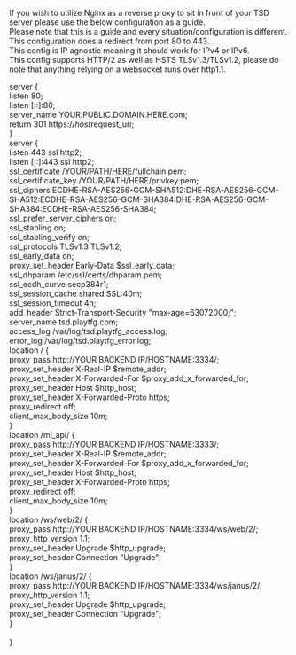 If you wish to utilize Nginx as a reverse proxy to sit in front of your TSD server please use the below configuration as a guide.<br>
Please note that this is a guide and every situation/configuration is different. <br>
This configuration does a redirect from port 80 to 443.<br>
This config is IP agnostic meaning it should work for IPv4 or IPv6.<br>
This config supports HTTP/2 as well as HSTS TLSv1.3/TLSv1.2, please do note that anything relying on a websocket runs over http1.1.<br>

server {<br>
  listen 80;<br>
  listen [::]:80;<br>
  server_name YOUR.PUBLIC.DOMAIN.HERE.com;<br>
  return 301 https://$host$request_uri;<br>
}<br>
server {<br>
  listen 443 ssl http2;<br>
  listen [::]:443 ssl http2;<br>
  ssl_certificate /YOUR/PATH/HERE/fullchain.pem;<br>
  ssl_certificate_key /YOUR/PATH/HERE/privkey.pem;<br>
  ssl_ciphers ECDHE-RSA-AES256-GCM-SHA512:DHE-RSA-AES256-GCM-SHA512:ECDHE-RSA-AES256-GCM-SHA384:DHE-RSA-AES256-GCM-SHA384:ECDHE-RSA-AES256-SHA384;<br>
  ssl_prefer_server_ciphers on;<br>
  ssl_stapling on;<br>
  ssl_stapling_verify on;<br>
  ssl_protocols TLSv1.3 TLSv1.2;<br>
  ssl_early_data on;<br>
  proxy_set_header Early-Data $ssl_early_data;<br>
  ssl_dhparam /etc/ssl/certs/dhparam.pem;<br>
  ssl_ecdh_curve secp384r1;<br>
  ssl_session_cache shared:SSL:40m;<br>
  ssl_session_timeout 4h;<br>
  add_header Strict-Transport-Security "max-age=63072000;";<br>
  server_name tsd.playtfg.com;<br>
  access_log /var/log/tsd.playtfg_access.log;<br>
  error_log /var/log/tsd.playtfg_error.log;<br>
  location / {<br>
    proxy_pass http://YOUR BACKEND IP/HOSTNAME:3334/;<br>
    proxy_set_header X-Real-IP $remote_addr;<br>
    proxy_set_header X-Forwarded-For $proxy_add_x_forwarded_for;<br>
    proxy_set_header Host $http_host;<br>
    proxy_set_header X-Forwarded-Proto https;<br>
    proxy_redirect off;<br>
    client_max_body_size 10m;<br>
  }<br>
 location /ml_api/ {<br>
    proxy_pass http://YOUR BACKEND IP/HOSTNAME:3333/;<br>
    proxy_set_header X-Real-IP $remote_addr;<br>
    proxy_set_header X-Forwarded-For $proxy_add_x_forwarded_for;<br>
    proxy_set_header Host $http_host;<br>
    proxy_set_header X-Forwarded-Proto https;<br>
    proxy_redirect off;<br>
    client_max_body_size 10m;<br>
  }<br>
 location /ws/web/2/ {<br>
    proxy_pass http://YOUR BACKEND IP/HOSTNAME:3334/ws/web/2/;<br>
    proxy_http_version 1.1;<br>
    proxy_set_header Upgrade $http_upgrade;<br>
    proxy_set_header Connection "Upgrade";<br>
  }<br>
 location /ws/janus/2/ {<br>
    proxy_pass http://YOUR BACKEND IP/HOSTNAME:3334/ws/janus/2/;<br>
    proxy_http_version 1.1;<br>
    proxy_set_header Upgrade $http_upgrade;<br>
    proxy_set_header Connection "Upgrade";<br>
  }<br>
<br>
}<br>
